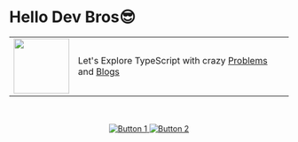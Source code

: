 # Hello Dev Bros😎

<table>
 <tr>
   <td><img src="https://img.icons8.com/?size=160&id=HcQEdKCkXUs3&format=png" width="100px"></td>

   <td>Let's Explore TypeScript with crazy  <a href="/problems">Problems</a> and <a href="/blogs">Blogs</a>  </td>
 </tr>
</table>
 </br></br>
 <div align="center">
  <a href="/problems" >
    <img src="https://img.shields.io/badge/CODE-TypeScript-blue?style=for-the-badge&logo=appveyor" alt="Button 1">

  </a>
  
  <a href="/blogs">
    <img src="https://img.shields.io/badge/Blogs-Explore-green?style=for-the-badge&logo=appveyor" alt="Button 2">
  </a>
</div>
